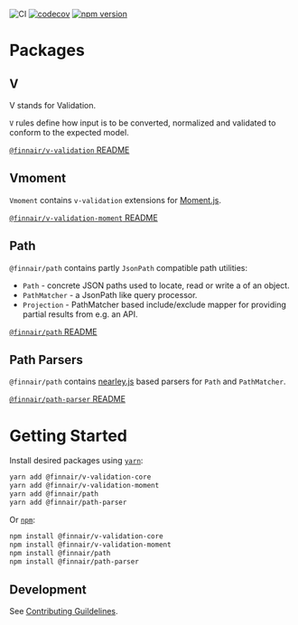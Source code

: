 ![CI](https://github.com/finnair/v-validation/workflows/CI/badge.svg?branch=master)
[![codecov](https://codecov.io/gh/finnair/v-validation/branch/master/graph/badge.svg)](https://codecov.io/gh/finnair/v-validation)
[![npm version](https://badge.fury.io/js/%40finnair%2Fv-validation-core.svg)](https://badge.fury.io/js/%40finnair%2Fv-validation-core)

# Packages

## V

V stands for Validation.

`V` rules define how input is to be converted, normalized and validated to
conform to the expected model.

[`@finnair/v-validation` README](./packages/core/README.md)

## Vmoment

`Vmoment` contains `v-validation` extensions for [Moment.js](https://momentjs.com/).

[`@finnair/v-validation-moment` README](./packages/moment/README.md)

## Path

`@finnair/path` contains partly `JsonPath` compatible path utilities:

- `Path` - concrete JSON paths used to locate, read or write a of an object.
- `PathMatcher` - a JsonPath like query processor.
- `Projection` - PathMatcher based include/exclude mapper for providing partial results from e.g. an API.

[`@finnair/path` README](./packages/path/README.md)

## Path Parsers

`@finnair/path` contains [nearley.js](https://nearley.js.org/) based parsers for `Path` and `PathMatcher`.

[`@finnair/path-parser` README](./packages/path-parser/README.md)

# Getting Started

Install desired packages using [`yarn`](https://yarnpkg.com/en/package/jest):

```bash
yarn add @finnair/v-validation-core
yarn add @finnair/v-validation-moment
yarn add @finnair/path
yarn add @finnair/path-parser
```

Or [`npm`](https://www.npmjs.com/):

```bash
npm install @finnair/v-validation-core
npm install @finnair/v-validation-moment
npm install @finnair/path
npm install @finnair/path-parser
```

## Development

See [Contributing Guildelines](./.github/CONTRIBUTING.md).
